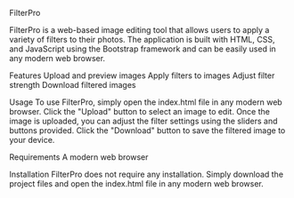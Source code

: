 FilterPro

FilterPro is a web-based image editing tool that allows users to apply a variety of filters to their photos. The application is built with HTML, CSS, and JavaScript using the Bootstrap framework and can be easily used in any modern web browser.

Features
Upload and preview images
Apply filters to images
Adjust filter strength
Download filtered images

Usage
To use FilterPro, simply open the index.html file in any modern web browser.
Click the "Upload" button to select an image to edit. Once the image is uploaded,
you can adjust the filter settings using the sliders and buttons provided. Click the "Download" button to save the filtered image to your device.

Requirements
A modern web browser

Installation
FilterPro does not require any installation. Simply download the project files and open the index.html file in any modern web browser.





